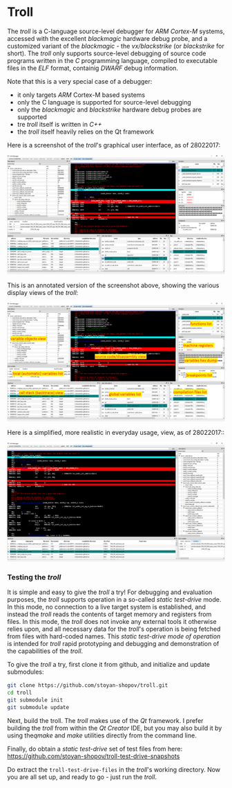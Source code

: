 # Troll

The *troll* is a C-language source-level debugger for *ARM Cortex-M* systems,
accessed with the excellent *blackmagic* hardware debug probe, and a customized
variant of the *blackmagic* - the *vx/blackstrike* (or *blackstrike* for short).
The *troll* only supports source-level debugging of source code programs
written in the *C* programming language, compiled to executable files in the
*ELF* format, containig *DWARF* debug information.

Note that this is a very special case of a debugger:
- it only targets *ARM* Cortex-M based systems
- only the C language is supported for source-level debugging
- only the *blackmagic* and *blackstrike* hardware debug probes are supported
- tre *troll* itself is written in *C++*
- the *troll* itself heavily relies on the Qt framework

Here is a screenshot of the *troll*'s graphical user interface, as of 28022017:

![alt text](documentation/troll-screenshot-28022017-complete.png)

This is an annotated version of the screenshot above, showing the various display
views of the *troll*:

![alt text](documentation/troll-screenshot-28022017-complete-annotated.png)

Here is a simplified, more realistic in everyday usage, view, as of 28022017::

![alt text](documentation/troll-screenshot-28022017-basic.png)


### Testing the *troll*

It is simple and easy to give the *troll* a try!
For debugging and evaluation purposes, the *troll* supports operation
in a so-called *static test-drive* mode.
In this mode, no connection to a live target system is established, and
instead the *troll* reads the contents of target memory and registers
from files. In this mode, the *troll* does not invoke any external
tools it otherwise relies upon, and all necessary data for the *troll*'s
operation is being fetched from files with hard-coded names.
This *static test-drive mode of operation* is intended for *troll*
rapid prototyping and debugging and demonstration of the capabilities
of the *troll*.

To give the *troll* a try, first clone it from github, and initialize
and update submodules:
```sh
git clone https://github.com/stoyan-shopov/troll.git
cd troll
git submodule init
git submodule update
```
Next, build the troll. The *troll* makes use of the *Qt* framework.
I prefer building the *troll* from within the *Qt Creator* IDE, but
you may also build it by using the*qmake* and *make* utilities
directly from the command line.

Finally, do obtain a *static test-drive* set of test files from here:
https://github.com/stoyan-shopov/troll-test-drive-snapshots

Do extract the `troll-test-drive-files` in the *troll*'s working directory.
Now you are all set up, and ready to go - just run the *troll*.

